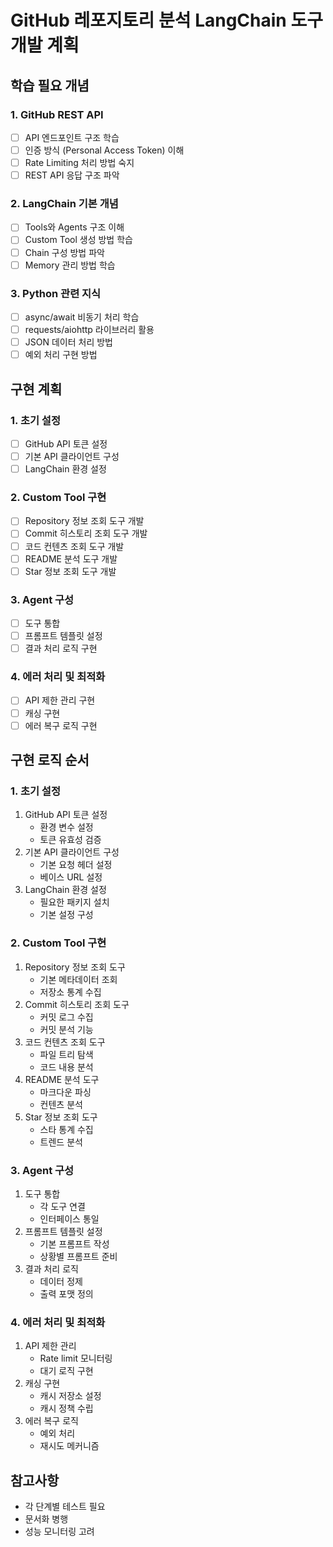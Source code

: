 # GitHub 레포지토리 분석 LangChain 도구 개발 계획

## 학습 필요 개념

### 1. GitHub REST API
- [ ] API 엔드포인트 구조 학습
- [ ] 인증 방식 (Personal Access Token) 이해
- [ ] Rate Limiting 처리 방법 숙지
- [ ] REST API 응답 구조 파악

### 2. LangChain 기본 개념
- [ ] Tools와 Agents 구조 이해
- [ ] Custom Tool 생성 방법 학습
- [ ] Chain 구성 방법 파악
- [ ] Memory 관리 방법 학습

### 3. Python 관련 지식
- [ ] async/await 비동기 처리 학습
- [ ] requests/aiohttp 라이브러리 활용
- [ ] JSON 데이터 처리 방법
- [ ] 예외 처리 구현 방법

## 구현 계획

### 1. 초기 설정
- [ ] GitHub API 토큰 설정
- [ ] 기본 API 클라이언트 구성
- [ ] LangChain 환경 설정

### 2. Custom Tool 구현
- [ ] Repository 정보 조회 도구 개발
- [ ] Commit 히스토리 조회 도구 개발
- [ ] 코드 컨텐츠 조회 도구 개발
- [ ] README 분석 도구 개발
- [ ] Star 정보 조회 도구 개발

### 3. Agent 구성
- [ ] 도구 통합
- [ ] 프롬프트 템플릿 설정
- [ ] 결과 처리 로직 구현

### 4. 에러 처리 및 최적화
- [ ] API 제한 관리 구현
- [ ] 캐싱 구현
- [ ] 에러 복구 로직 구현

## 구현 로직 순서

### 1. 초기 설정
1. GitHub API 토큰 설정
   - 환경 변수 설정
   - 토큰 유효성 검증
2. 기본 API 클라이언트 구성
   - 기본 요청 헤더 설정
   - 베이스 URL 설정
3. LangChain 환경 설정
   - 필요한 패키지 설치
   - 기본 설정 구성

### 2. Custom Tool 구현
1. Repository 정보 조회 도구
   - 기본 메타데이터 조회
   - 저장소 통계 수집
2. Commit 히스토리 조회 도구
   - 커밋 로그 수집
   - 커밋 분석 기능
3. 코드 컨텐츠 조회 도구
   - 파일 트리 탐색
   - 코드 내용 분석
4. README 분석 도구
   - 마크다운 파싱
   - 컨텐츠 분석
5. Star 정보 조회 도구
   - 스타 통계 수집
   - 트렌드 분석

### 3. Agent 구성
1. 도구 통합
   - 각 도구 연결
   - 인터페이스 통일
2. 프롬프트 템플릿 설정
   - 기본 프롬프트 작성
   - 상황별 프롬프트 준비
3. 결과 처리 로직
   - 데이터 정제
   - 출력 포맷 정의

### 4. 에러 처리 및 최적화
1. API 제한 관리
   - Rate limit 모니터링
   - 대기 로직 구현
2. 캐싱 구현
   - 캐시 저장소 설정
   - 캐시 정책 수립
3. 에러 복구 로직
   - 예외 처리
   - 재시도 메커니즘

## 참고사항
- 각 단계별 테스트 필요
- 문서화 병행
- 성능 모니터링 고려